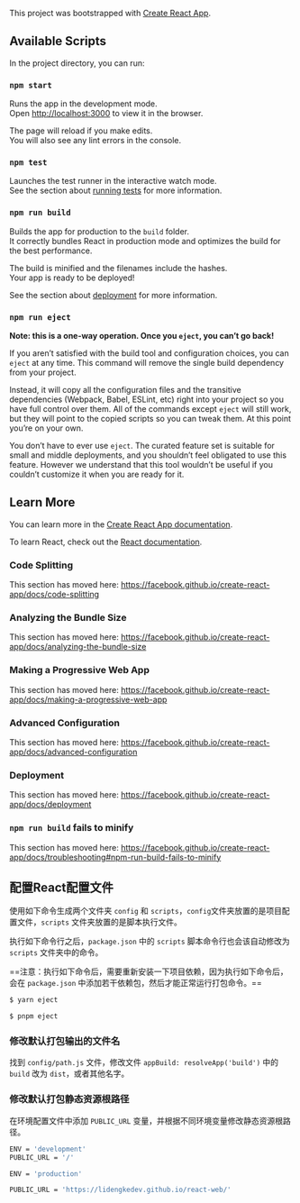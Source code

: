 This project was bootstrapped with [Create React App](https://github.com/facebook/create-react-app).

## Available Scripts

In the project directory, you can run:

### `npm start`

Runs the app in the development mode.<br>
Open [http://localhost:3000](http://localhost:3000) to view it in the browser.

The page will reload if you make edits.<br>
You will also see any lint errors in the console.

### `npm test`

Launches the test runner in the interactive watch mode.<br>
See the section about [running tests](https://facebook.github.io/create-react-app/docs/running-tests) for more information.

### `npm run build`

Builds the app for production to the `build` folder.<br>
It correctly bundles React in production mode and optimizes the build for the best performance.

The build is minified and the filenames include the hashes.<br>
Your app is ready to be deployed!

See the section about [deployment](https://facebook.github.io/create-react-app/docs/deployment) for more information.

### `npm run eject`

**Note: this is a one-way operation. Once you `eject`, you can’t go back!**

If you aren’t satisfied with the build tool and configuration choices, you can `eject` at any time. This command will remove the single build dependency from your project.

Instead, it will copy all the configuration files and the transitive dependencies (Webpack, Babel, ESLint, etc) right into your project so you have full control over them. All of the commands except `eject` will still work, but they will point to the copied scripts so you can tweak them. At this point you’re on your own.

You don’t have to ever use `eject`. The curated feature set is suitable for small and middle deployments, and you shouldn’t feel obligated to use this feature. However we understand that this tool wouldn’t be useful if you couldn’t customize it when you are ready for it.

## Learn More

You can learn more in the [Create React App documentation](https://facebook.github.io/create-react-app/docs/getting-started).

To learn React, check out the [React documentation](https://reactjs.org/).

### Code Splitting

This section has moved here: https://facebook.github.io/create-react-app/docs/code-splitting

### Analyzing the Bundle Size

This section has moved here: https://facebook.github.io/create-react-app/docs/analyzing-the-bundle-size

### Making a Progressive Web App

This section has moved here: https://facebook.github.io/create-react-app/docs/making-a-progressive-web-app

### Advanced Configuration

This section has moved here: https://facebook.github.io/create-react-app/docs/advanced-configuration

### Deployment

This section has moved here: https://facebook.github.io/create-react-app/docs/deployment

### `npm run build` fails to minify

This section has moved here: https://facebook.github.io/create-react-app/docs/troubleshooting#npm-run-build-fails-to-minify

## 配置React配置文件

使用如下命令生成两个文件夹 `config` 和 `scripts`，`config`文件夹放置的是项目配置文件，`scripts` 文件夹放置的是脚本执行文件。

执行如下命令行之后，`package.json` 中的 `scripts` 脚本命令行也会该自动修改为 `scripts` 文件夹中的命令。

==注意：执行如下命令后，需要重新安装一下项目依赖，因为执行如下命令后，会在 `package.json` 中添加若干依赖包，然后才能正常运行打包命令。==

```bash
$ yarn eject

$ pnpm eject
```
### 修改默认打包输出的文件名

找到 `config/path.js` 文件，修改文件 `appBuild: resolveApp('build')` 中的 `build` 改为 `dist`，或者其他名字。

### 修改默认打包静态资源根路径

在环境配置文件中添加 `PUBLIC_URL` 变量，并根据不同环境变量修改静态资源根路径。

```bash
ENV = 'development'
PUBLIC_URL = '/'
```

```bash
ENV = 'production'

PUBLIC_URL = 'https://lidengkedev.github.io/react-web/'
```